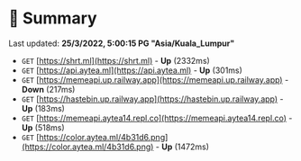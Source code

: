 # 📖 Summary
Last updated: **25/3/2022, 5:00:15 PG "Asia/Kuala_Lumpur"**

- `GET` [https://shrt.ml](https://shrt.ml) - **Up** (2332ms)
- `GET` [https://api.aytea.ml](https://api.aytea.ml) - **Up** (301ms)
- `GET` [https://memeapi.up.railway.app](https://memeapi.up.railway.app) - **Down** (217ms)
- `GET` [https://hastebin.up.railway.app](https://hastebin.up.railway.app) - **Up** (183ms)
- `GET` [https://memeapi.aytea14.repl.co](https://memeapi.aytea14.repl.co) - **Up** (518ms)
- `GET` [https://color.aytea.ml/4b31d6.png](https://color.aytea.ml/4b31d6.png) - **Up** (1472ms)
